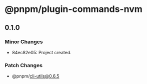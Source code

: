 # @pnpm/plugin-commands-nvm

## 0.1.0
### Minor Changes

- 84ec82e05: Project created.

### Patch Changes

  - @pnpm/cli-utils@0.6.5
